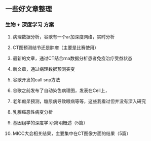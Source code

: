 ## 一些好文章整理

### 生物 + 深度学习 方案


1. 病理数据分析，谷歌有一个ar加深度网络，实时分析

2. CT图预测结节还是肿瘤（主要是比赛使用）

3. 最新的文章，通过CT结合rna数据分析患者免疫治疗受益状态

4. 新文章，通过病理数据预测突变

5. 谷歌开发的call snp方法

6. 谷歌之前发布了自动染色病理图，发表在Cell上，

7. 老年痴呆预测，糖尿病导致眼病等等，这些我看过但并没有深入研究

8. 乳腺癌恶性病变分析

9. 基因组学的深度学习:简明概述（5篇）

10. MICC大会相关结果，主要集中在CT图像方面的结果（5篇）
